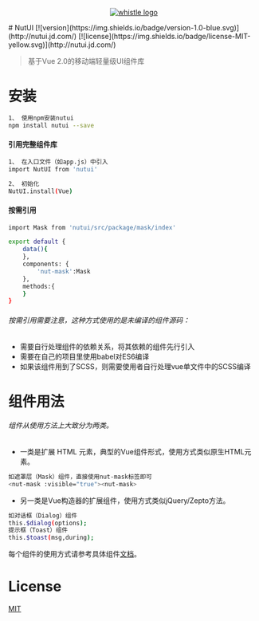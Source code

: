 <p align="center">
  <a href="http://nutui.jd.com">
    <img alt="whistle logo" src="http://nutui.jd.com/asset/img/nutui-logo.png">
  </a>
</p>
# NutUI
[![version](https://img.shields.io/badge/version-1.0-blue.svg)](http://nutui.jd.com/)
[![license](https://img.shields.io/badge/license-MIT-yellow.svg)](http://nutui.jd.com/)

> 基于Vue 2.0的移动端轻量级UI组件库

# 安装

``` bash
1、 使用npm安装nutui
npm install nutui --save
```

#### 引用完整组件库
``` bash
1、 在入口文件（如app.js）中引入
import NutUI from 'nutui'

2、 初始化
NutUI.install(Vue)
```


#### 按需引用
``` bash
import Mask from 'nutui/src/package/mask/index'

export default {
    data(){
    },
    components: {
        'nut-mask':Mask
    },
    methods:{
    }
}
```
###### 按需引用需要注意，这种方式使用的是未编译的组件源码：
* 需要自行处理组件的依赖关系，将其依赖的组件先行引入
* 需要在自己的项目里使用babel对ES6编译
* 如果该组件用到了SCSS，则需要使用者自行处理vue单文件中的SCSS编译

# 组件用法
###### 组件从使用方法上大致分为两类。
*  一类是扩展 HTML 元素，典型的Vue组件形式，使用方式类似原生HTML元素。
``` bash
如遮罩层（Mask）组件，直接使用nut-mask标签即可
<nut-mask :visible="true"><nut-mask>
```
*  另一类是Vue构造器的扩展组件，使用方式类似jQuery/Zepto方法。
``` bash
如对话框（Dialog）组件
this.$dialog(options);
提示框（Toast）组件
this.$toast(msg,during);
```
每个组件的使用方式请参考具体组件[文档](http://nutui.jd.com/index.html#/intro)。

# License
[MIT](https://github.com/jdf2e/nutui/blob/master/LICENSE)